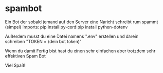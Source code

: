 # spambot
Ein Bot der sobald jemand auf den Server eine Naricht schreibt rum spammt (simpel)
Imports:
pip install py-cord
pip install python-dotenv

Außerdem musst du eine Datei namens ".env" erstellen und darein schreiben "TOKEN = (dein bot token)" 

Wenn du damit Fertig bist hast du einen sehr einfachen aber trotzdem sehr effektiven Spam Bot 

Viel Spaß!
